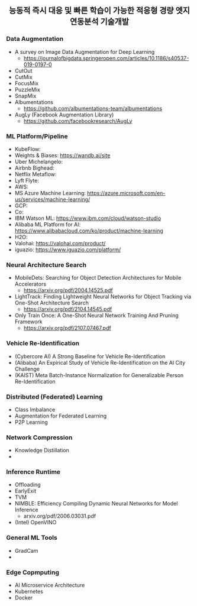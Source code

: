 <center>
<h2> 능동적 즉시 대응 및 빠른 학습이 가능한 적응형 경량 엣지 연동분석 기술개발 </h2>
</center>

### Data Augmentation
- A survey on Image Data Augmentation for Deep Learning
  - https://journalofbigdata.springeropen.com/articles/10.1186/s40537-019-0197-0
- CutOut
- CutMix
- FocusMix
- PuzzleMix
- SnapMix
- Albumentations
  - https://github.com/albumentations-team/albumentations
- AugLy (Facebook Augmentation Library)
  - https://github.com/facebookresearch/AugLy

### ML Platform/Pipeline
- KubeFlow:
- Weights & Biases: https://wandb.ai/site
- Uber Michelangelo:
- Airbnb Bighead:
- Netflix Metaflow:
- Lyft Flyte:
- AWS:
- MS Azure Machine Learning: https://azure.microsoft.com/en-us/services/machine-learning/
- GCP:
- Co:
- IBM Watson ML: https://www.ibm.com/cloud/watson-studio
- Alibaba ML Platform for AI: https://www.alibabacloud.com/ko/product/machine-learning
- H2O: 
- Valohai: https://valohai.com/product/
- iguazio: https://www.iguazio.com/platform/


### Neural Architecture Search
- MobileDets: Searching for Object Detection Architectures for Mobile Accelerators
  - https://arxiv.org/pdf/2004.14525.pdf
- LightTrack: Finding Lightweight Neural Networks for Object Tracking via One-Shot Architecture Search
  - https://arxiv.org/pdf/2104.14545.pdf
- Only Train Once: A One-Shot Neural Network Training And Pruning Framework
  - https://arxiv.org/pdf/2107.07467.pdf 

### Vehicle Re-Identification
- (Cybercore AI) A Strong Baseline for Vehicle Re-Identification
- (Alibaba) An Expirical Study of Vehicle Re-Identification on the AI City Challenge
- (KAIST) Meta Batch-Instance Normalization for Generalizable Person Re-Identification

### Distributed (Federated) Learning
- Class Imbalance
- Augmentation for Federated Learning
- P2P Learning 

### Network Compression
- Knowledge Distillation
- 

### Inference Runtime
- Offloading
- EarlyExit
- TVM
- NIMBLE: Efficiency Compiling Dynamic Neural Networks for Model Inference
  - arxiv.org/pdf/2006.03031.pdf
- (Intel) OpenVINO

### General ML Tools
- GradCam
- 

### Edge Copmputing
- AI Microservice Architecture
- Kubernetes
- Docker 
